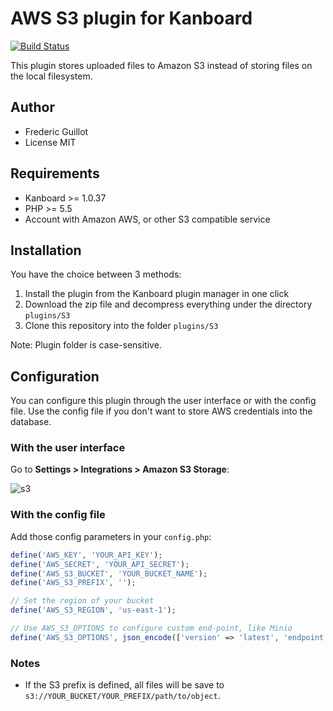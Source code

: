 AWS S3 plugin for Kanboard
==========================

[![Build Status](https://travis-ci.org/kanboard/plugin-s3.svg?branch=master)](https://travis-ci.org/kanboard/plugin-s3)

This plugin stores uploaded files to Amazon S3 instead of storing files on the local filesystem.

Author
------

- Frederic Guillot
- License MIT

Requirements
------------

- Kanboard >= 1.0.37
- PHP >= 5.5
- Account with Amazon AWS, or other S3 compatible service

Installation
------------

You have the choice between 3 methods:

1. Install the plugin from the Kanboard plugin manager in one click
2. Download the zip file and decompress everything under the directory `plugins/S3`
3. Clone this repository into the folder `plugins/S3`

Note: Plugin folder is case-sensitive.

Configuration
-------------

You can configure this plugin through the user interface or with the config file. 
Use the config file if you don't want to store AWS credentials into the database.

### With the user interface

Go to **Settings > Integrations > Amazon S3 Storage**:

![s3](https://cloud.githubusercontent.com/assets/323546/15444333/64fdc1a4-1ebd-11e6-95d0-ec57a5b42afb.png)

### With the config file

Add those config parameters in your `config.php`:

```php
define('AWS_KEY', 'YOUR_API_KEY');
define('AWS_SECRET', 'YOUR_API_SECRET');
define('AWS_S3_BUCKET', 'YOUR_BUCKET_NAME');
define('AWS_S3_PREFIX', '');

// Set the region of your bucket
define('AWS_S3_REGION', 'us-east-1');

// Use AWS_S3_OPTIONS to configure custom end-point, like Minio
define('AWS_S3_OPTIONS', json_encode(['version' => 'latest', 'endpoint' => 'https://my.minio.io', 'use_path_style_endpoint' => true]));
```

### Notes

- If the S3 prefix is defined, all files will be save to `s3://YOUR_BUCKET/YOUR_PREFIX/path/to/object`.
